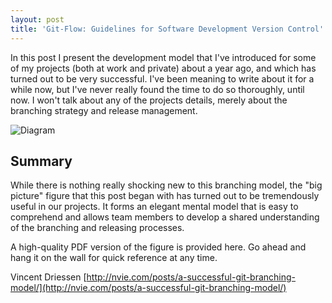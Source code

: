 ```yaml
---
layout: post
title: 'Git-Flow: Guidelines for Software Development Version Control'
---
```


In this post I present the development model that I've introduced for some of
my projects (both at work and private) about a year ago, and which has turned
out to be very successful. I've been meaning to write about it for a while now,
but I've never really found the time to do so thoroughly, until now. I won't
talk about any of the projects details, merely about the branching strategy and
release management.

![Diagram](http://nvie.com/img/git-model@2x.png)

## Summary
While there is nothing really shocking new to this branching model, the "big
picture" figure that this post began with has turned out to be tremendously
useful in our projects. It forms an elegant mental model that is easy to
comprehend and allows team members to develop a shared understanding of the
branching and releasing processes.

A high-quality PDF version of the figure is provided here. Go ahead and hang it
on the wall for quick reference at any time.

Vincent Driessen
[http://nvie.com/posts/a-successful-git-branching-model/](http://nvie.com/posts/a-successful-git-branching-model/)
